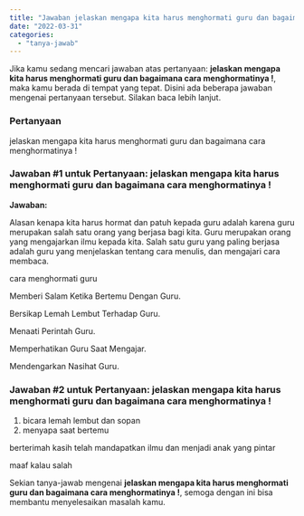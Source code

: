 ```yaml
---
title: "Jawaban jelaskan mengapa kita harus menghormati guru dan bagaimana cara menghormatinya !​"
date: "2022-03-31"
categories: 
  - "tanya-jawab"
---
```


Jika kamu sedang mencari jawaban atas pertanyaan: **jelaskan mengapa kita harus menghormati guru dan bagaimana cara menghormatinya !​**, maka kamu berada di tempat yang tepat. Disini ada beberapa jawaban mengenai pertanyaan tersebut. Silakan baca lebih lanjut.

### Pertanyaan

jelaskan mengapa kita harus menghormati guru dan bagaimana cara menghormatinya !​

### Jawaban #1 untuk Pertanyaan: jelaskan mengapa kita harus menghormati guru dan bagaimana cara menghormatinya !​

**Jawaban:**

Alasan kenapa kita harus hormat dan patuh kepada guru adalah karena guru merupakan salah satu orang yang berjasa bagi kita. Guru merupakan orang yang mengajarkan ilmu kepada kita. Salah satu guru yang paling berjasa adalah guru yang menjelaskan tentang cara menulis, dan mengajari cara membaca.

cara menghormati guru

Memberi Salam Ketika Bertemu Dengan Guru.

Bersikap Lemah Lembut Terhadap Guru.

Menaati Perintah Guru.

Memperhatikan Guru Saat Mengajar.

Mendengarkan Nasihat Guru.

### Jawaban #2 untuk Pertanyaan: jelaskan mengapa kita harus menghormati guru dan bagaimana cara menghormatinya !​

1. bicara lemah lembut dan sopan
2. menyapa saat bertemu

berterimah kasih telah mandapatkan ilmu dan menjadi anak yang pintar

maaf kalau salah

Sekian tanya-jawab mengenai **jelaskan mengapa kita harus menghormati guru dan bagaimana cara menghormatinya !​**, semoga dengan ini bisa membantu menyelesaikan masalah kamu.
